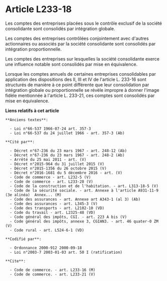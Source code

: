 # Article L233-18

Les comptes des entreprises placées sous le contrôle exclusif de la société consolidante sont consolidés par intégration
globale.

Les comptes des entreprises contrôlées conjointement avec d'autres actionnaires ou associés par la société consolidante sont
consolidés par intégration proportionnelle.

Les comptes des entreprises sur lesquelles la société consolidante exerce une influence notable sont consolidés par mise en
équivalence.

Lorsque les comptes annuels de certaines entreprises consolidables par application des dispositions des II, III et IV de
l'article L. 233-16 sont structurés de manière à ce point différente que leur consolidation par intégration globale ou
proportionnelle se révèle impropre à donner l'image fidèle mentionnée à l'article L. 233-21, ces comptes sont consolidés par
mise en équivalence.

**Liens relatifs à cet article**

	**Anciens textes**:

	  - Loi n°66-537 1966-07-24 art. 357-3
	  - Loi n°66-537 du 24 juillet 1966 - art. 357-3 (Ab)

	**Cité par**:

	  - Décret n°67-236 du 23 mars 1967 - art. 248-12 (Ab)
	  - Décret n°67-236 du 23 mars 1967 - art. 248-2 (Ab)
	  - Arrêté du 25 mai 2011 - art. (V)
	  - Décret n°2015-964 du 31 juillet 2015 (V)
	  - Décret n°2015-1356 du 26 octobre 2015 (V)
	  - Décret n°2016-1681 du 5 décembre 2016 - art. (V)
	  - Code de commerce - art. L232-5 (V)
	  - Code de commerce - art. L233-28 (V)
	  - Code de la construction et de l'habitation. - art. L313-18-5 (V)
	  - Code de la sécurité sociale. - art. Annexe à l'article A931-11-9 (3e alinéa)  Annex... (M)
	  - Code des assurances - art. Annexe art A343-1 (al 3) (Ab)
	  - Code des assurances - art. L345-3 (V)
	  - Code des transports - art. L2102-10 (VD)
	  - Code du travail - art. L2325-48 (VD)
	  - Code général des impôts, CGI. - art. 223 A bis (V)
	  - Code général des impôts, annexe 3, CGIAN3. - art. 46 quater-0 ZM (V)
	  - Code rural - art. L524-6-1 (VD)

	**Codifié par**:

	  - Ordonnance 2000-912 2000-09-18
	  - Loi n°2003-7 2003-01-03 art. 50 I (ratification)

	**Cite**:

	  - Code de commerce. - art. L233-16 (M)
	  - Code de commerce. - art. L233-21 (V)
